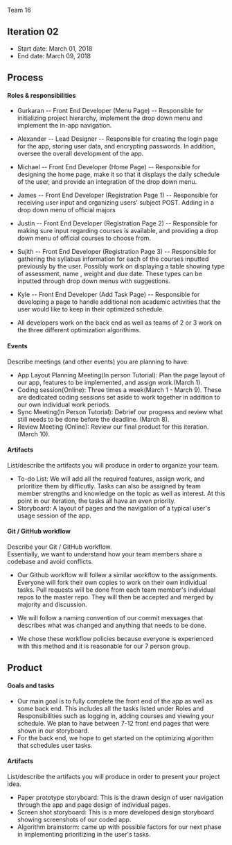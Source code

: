 Team 16

## Iteration 02

 * Start date: March 01, 2018
 * End date: March 09, 2018

## Process

#### Roles & responsibilities

* Gurkaran -- Front End Developer (Menu Page) -- Responsible for initializing project hierarchy, implement the drop down menu and implement the in-app navigation.
* Alexander -- Lead Designer -- Responsible for creating the login page for the app, storing user data, and encrypting passwords. In addition, oversee the overall development of the app.
* Michael -- Front End Developer (Home Page) -- Responsible for designing the home page, make it so that it displays the daily schedule of the user, and provide an integration of the drop down menu.
* James -- Front End Developer (Registration Page 1) -- Responsible for receiving user input and organizing users' subject POST. Adding in a drop down menu of official majors
* Justin -- Front End Developer (Registration Page 2) -- Responsible for making sure input regarding courses is available, and providing a drop down menu of official courses to choose from.
* Sujith -- Front End Developer (Registration Page 3) -- Responsible for gathering the syllabus information for each of the courses inputted previously by the user. Possibly work on displaying a table showing type of assessment, name , weight and due date. These types can be inputted through drop down menus with suggestions.
* Kyle -- Front End Developer (Add Task Page) -- Responsible for developing a page to handle additional non academic activities that the user would like to keep in their optimized schedule.

* All developers work on the back end as well as teams of 2 or 3 work on the three different optimization algorithims. 

#### Events

Describe meetings (and other events) you are planning to have:
 
 * App Layout Planning Meeting(In person Tutorial): Plan the page layout of our app, features to be implemented, and assign work.(March 1).
 * Coding session(Online): Three times a week(March 1 - March 9). These are dedicated coding sessions set aside to work together in addition to our own individual work periods.
 * Sync Meeting(In Person Tutorial): Debrief our progress and review what still needs to be done before the deadline. (March 8).
 * Review Meeting (Online): Review our final product for this iteration. (March 10).  

#### Artifacts

List/describe the artifacts you will produce in order to organize your team.       
   
   * To-do List: We will add all the required features, assign work, and prioritize them by difficutly.
   Tasks can also be assigned by team member strengths and knowledge on the topic as well as interest.
   At this point in our iteration, the tasks all have an even priority.
   * Storyboard: A layout of pages and the navigation of a typical user's usage session of the app.
   

#### Git / GitHub workflow

Describe your Git / GitHub workflow.     
Essentially, we want to understand how your team members share a codebase and avoid conflicts.

 * Our Github workflow will follew a similar workflow to the assignments.
 Everyone will fork their own copies to work on their own individual tasks. 
 Pull requests will be done from each team member's individual repos to the master repo. They will then be accepted and merged by majority and discussion.

 * We will follow a naming convention of our commit messages that describes what was changed and anything that needs to be done.
 
 * We chose these workflow policies because everyone is experienced with this method and it is reasonable for our 7 person group.

## Product

#### Goals and tasks

 * Our main goal is to fully complete the front end of the app as well as some back end. 
   This includes all the tasks listed under Roles and Responsibilities such as logging in, adding courses and viewing your schedule.
   We plan to have between 7-12 front end pages that were shown in our storyboard.
 * For the back end, we hope to get started on the optimizing algorithm that schedules user tasks. 


#### Artifacts

List/describe the artifacts you will produce in order to present your project idea.
  
 * Paper prototype storyboard: This is the drawn design of user navigation through the app and page design of individual pages.
 * Screen shot storyboard: This is a more developed design storyboard showing screenshots of our coded app.
 * Algorithm brainstorm: came up with possible factors for our next phase in implementing prioritizing in the user's tasks.
